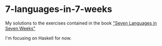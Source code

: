 # 7-languages-in-7-weeks
My solutions to the exercises contained in the book 
["Seven Languages in Seven Weeks"](https://pragprog.com/book/btlang/seven-languages-in-seven-weeks)

I'm focusing on Haskell for now.
